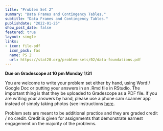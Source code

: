 ```yaml
---
title: "Problem Set 2"
summary: "Data Frames and Contingency Tables."
subtitle: "Data Frames and Contingency Tables."
publishdate: "2022-01-25"
show_post_date: false
featured: true
layout: single
links:
- icon: file-pdf
  icon_pack: fas
  name: PS 2
  url: https://stat20.org/problem-sets/02/data-foundations.pdf
---
```


**Due on Gradescope at 10 pm Monday 1/31**

You are welcome to write your problem set either by hand, using Word / Google Doc or putting your answers in an .Rmd file in RStudio. The important thing is that they be uploaded to Gradescope as a PDF file. If you are writing your answers by hand, please use a phone cam scanner app instead of simply taking photos (see instructions [here](https://help.gradescope.com/article/0chl25eed3-student-scan-mobile-device).

Problem sets are meant to be additional practice and they are graded credit / no credit. Credit is given for assignments that demonstrate earnest engagement on the majority of the problems.
